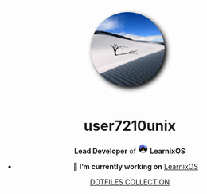 <div align="center">
  <img src="pfp.png" width="180" height="180" style="border-radius:50%">
  <h1>user7210unix</h1>
  <p>
    <strong>Lead Developer</strong> of <img src="https://raw.githubusercontent.com/LearnixOS/learnixos.github.io/main/assets/images/logo.png" width="20" height="20"> 
    <strong>LearnixOS</strong>
  </p>
</div>

<div align="center">


- **🔭 I’m currently working on** [ LearnixOS](https://learnixos.github.io/)


<div align="center">


 [ DOTFILES COLLECTION](https://github.com/user7210unix/dotfiles)
